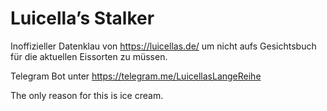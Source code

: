 # Luicella’s Stalker

Inoffizieller Datenklau von https://luicellas.de/ um nicht aufs Gesichtsbuch für die aktuellen Eissorten zu müssen.

Telegram Bot unter https://telegram.me/LuicellasLangeReihe

The only reason for this is ice cream.
